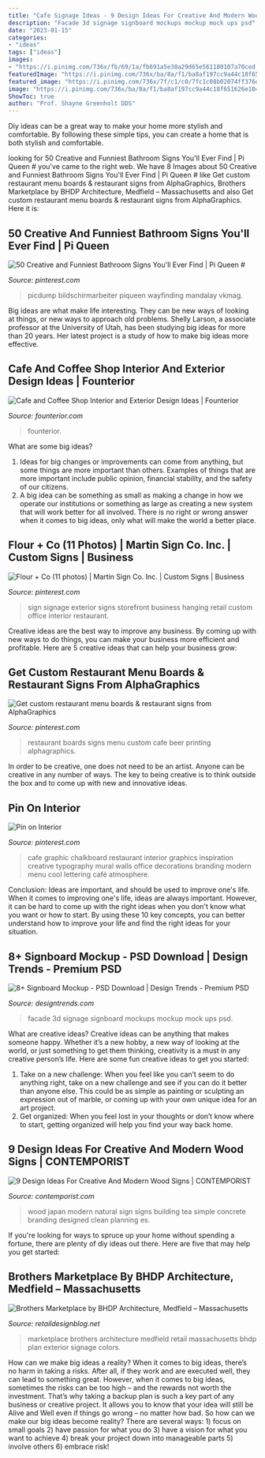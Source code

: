 ```yaml
---
title: "Cafe Signage Ideas - 9 Design Ideas For Creative And Modern Wood Signs"
description: "Facade 3d signage signboard mockups mockup mock ups psd"
date: "2023-01-15"
categories:
- "ideas"
tags: ["ideas"]
images:
- "https://i.pinimg.com/736x/fb/69/1a/fb691a5e38a29d65e561180107a70ced.jpg"
featuredImage: "https://i.pinimg.com/736x/ba/8a/f1/ba8af197cc9a44c18f651626e104fa8b--graphic-wall-handlettering.jpg"
featured_image: "https://i.pinimg.com/736x/7f/c1/c0/7fc1c08b02074ff376d7fa856014ee6a.jpg"
image: "https://i.pinimg.com/736x/ba/8a/f1/ba8af197cc9a44c18f651626e104fa8b--graphic-wall-handlettering.jpg"
ShowToc: true
author: "Prof. Shayne Greenholt DDS"
---
```



Diy ideas can be a great way to make your home more stylish and comfortable. By following these simple tips, you can create a home that is both stylish and comfortable.

	

		
looking for 50 Creative and Funniest Bathroom Signs You&#039;ll Ever Find | Pi Queen # you've came to the right web. We have 8 Images about 50 Creative and Funniest Bathroom Signs You&#039;ll Ever Find | Pi Queen # like Get custom restaurant menu boards &amp; restaurant signs from AlphaGraphics, Brothers Marketplace by BHDP Architecture, Medfield – Massachusetts and also Get custom restaurant menu boards &amp; restaurant signs from AlphaGraphics. Here it is:
		
    
## 50 Creative And Funniest Bathroom Signs You&#039;ll Ever Find | Pi Queen #

<img loading=lazy src="https://i.pinimg.com/736x/7f/c1/c0/7fc1c08b02074ff376d7fa856014ee6a.jpg" onerror="this.onerror=null;this.src='https://tse4.mm.bing.net/th?id=OIP.u0vsCGQep0Ltz86rRjvHBwHaJ3&amp;pid=15.1';" alt="50 Creative and Funniest Bathroom Signs You&#039;ll Ever Find | Pi Queen #">

_Source: pinterest.com_

>picdump bildschirmarbeiter piqueen wayfinding mandalay vkmag. 

	

Big ideas are what make life interesting. They can be new ways of looking at things, or new ways to approach old problems. Shelly Larson, a associate professor at the University of Utah, has been studying big ideas for more than 20 years. Her latest project is a study of how to make big ideas more effective.

    
## Cafe And Coffee Shop Interior And Exterior Design Ideas | Founterior

<img loading=lazy src="https://founterior.com/wp-content/uploads/2014/09/Creative-white-cafe-facade-with-niche-where-tables-are-placed.jpg" onerror="this.onerror=null;this.src='https://tse3.mm.bing.net/th?id=OIP.OmlzhIQu4osAjdIpBxB6bwHaKB&amp;pid=15.1';" alt="Cafe and Coffee Shop Interior and Exterior Design Ideas | Founterior">

_Source: founterior.com_

>founterior. 

	

What are some big ideas?
1. Ideas for big changes or improvements can come from anything, but some things are more important than others. Examples of things that are more important include public opinion, financial stability, and the safety of our citizens.
2. A big idea can be something as small as making a change in how we operate our institutions or something as large as creating a new system that will work better for all involved. There is no right or wrong answer when it comes to big ideas, only what will make the world a better place.

    
## Flour + Co (11 Photos) | Martin Sign Co. Inc. | Custom Signs | Business

<img loading=lazy src="https://i.pinimg.com/originals/36/0c/0e/360c0e09c03898e01b94bac64a961b2d.jpg" onerror="this.onerror=null;this.src='https://tse1.mm.bing.net/th?id=OIP.PFpn2quqCeIwcmD4SzlHJwHaJ4&amp;pid=15.1';" alt="Flour + Co (11 photos) | Martin Sign Co. Inc. | Custom Signs | Business">

_Source: pinterest.com_

>sign signage exterior signs storefront business hanging retail custom office interior restaurant. 

	

Creative ideas are the best way to improve any business. By coming up with new ways to do things, you can make your business more efficient and profitable. Here are 5 creative ideas that can help your business grow: 

    
## Get Custom Restaurant Menu Boards &amp; Restaurant Signs From AlphaGraphics

<img loading=lazy src="https://i.pinimg.com/736x/fb/69/1a/fb691a5e38a29d65e561180107a70ced.jpg" onerror="this.onerror=null;this.src='https://tse3.mm.bing.net/th?id=OIP.OnOjHTsHc6H4nIujtIwkeQHaHa&amp;pid=15.1';" alt="Get custom restaurant menu boards &amp; restaurant signs from AlphaGraphics">

_Source: pinterest.com_

>restaurant boards signs menu custom cafe beer printing alphagraphics. 

	

In order to be creative, one does not need to be an artist. Anyone can be creative in any number of ways. The key to being creative is to think outside the box and to come up with new and innovative ideas.

    
## Pin On Interior

<img loading=lazy src="https://i.pinimg.com/736x/ba/8a/f1/ba8af197cc9a44c18f651626e104fa8b--graphic-wall-handlettering.jpg" onerror="this.onerror=null;this.src='https://tse4.mm.bing.net/th?id=OIP.sCi89AhO9PvnfVE3t91q7wHaDr&amp;pid=15.1';" alt="Pin on Interior">

_Source: pinterest.com_

>cafe graphic chalkboard restaurant interior graphics inspiration creative typography mural walls office decorations branding modern menu cool lettering café atmosphere. 

	

Conclusion: Ideas are important, and should be used to improve one's life.
When it comes to improving one's life, ideas are always important. However, it can be hard to come up with the right ideas when you don't know what you want or how to start. By using these 10 key concepts, you can better understand how to improve your life and find the right ideas for your situation.

    
## 8+ Signboard Mockup - PSD Download | Design Trends - Premium PSD

<img loading=lazy src="https://images.designtrends.com/wp-content/uploads/2016/07/04120726/3D-Logo-Signage-Facade-Wall-MockUps.jpg" onerror="this.onerror=null;this.src='https://tse3.mm.bing.net/th?id=OIP.Oatia-lh6ash54CCxZPEfQHaGa&amp;pid=15.1';" alt="8+ Signboard Mockup - PSD Download | Design Trends - Premium PSD">

_Source: designtrends.com_

>facade 3d signage signboard mockups mockup mock ups psd. 

	

What are creative ideas?
Creative ideas can be anything that makes someone happy. Whether it’s a new hobby, a new way of looking at the world, or just something to get them thinking, creativity is a must in any creative person’s life. Here are some fun creative ideas to get you started: 
1. Take on a new challenge: When you feel like you can’t seem to do anything right, take on a new challenge and see if you can do it better than anyone else. This could be as simple as painting or sculpting an expression out of marble, or coming up with your own unique idea for an art project. 
2. Get organized: When you feel lost in your thoughts or don’t know where to start, getting organized will help you find your way back home.

    
## 9 Design Ideas For Creative And Modern Wood Signs | CONTEMPORIST

<img loading=lazy src="http://www.contemporist.com/wp-content/uploads/2017/05/modern-wood-sign-design-graphics-logo-170517-107-09-800x534.jpg" onerror="this.onerror=null;this.src='https://tse2.mm.bing.net/th?id=OIP.uvcG4f-sMbFaUU4MSP3D-QHaE8&amp;pid=15.1';" alt="9 Design Ideas For Creative And Modern Wood Signs | CONTEMPORIST">

_Source: contemporist.com_

>wood japan modern natural sign signs building tea simple concrete branding designed clean planning es. 

	

If you're looking for ways to spruce up your home without spending a fortune, there are plenty of diy ideas out there. Here are five that may help you get started: 

    
## Brothers Marketplace By BHDP Architecture, Medfield – Massachusetts

<img loading=lazy src="http://retaildesignblog.net/wp-content/uploads/2015/04/Brothers-Marketplace-by-Plan-B-Retail-Design-Medfield-Massachusetts-07.jpg" onerror="this.onerror=null;this.src='https://tse2.mm.bing.net/th?id=OIP.SGPCP7ALTf7zG_c1iUq-gAHaFv&amp;pid=15.1';" alt="Brothers Marketplace by BHDP Architecture, Medfield – Massachusetts">

_Source: retaildesignblog.net_

>marketplace brothers architecture medfield retail massachusetts bhdp plan exterior signage colors. 

	

How can we make big ideas a reality?
When it comes to big ideas, there’s no harm in taking a risks. After all, if they work and are executed well, they can lead to something great. However, when it comes to big ideas, sometimes the risks can be too high – and the rewards not worth the investment. That’s why taking a backup plan is such a key part of any business or creative project. It allows you to know that your idea will still be Alive and Well even if things go wrong – no matter how bad. So how can we make our big ideas become reality?
There are several ways: 1) focus on small goals 2) have passion for what you do 3) have a vision for what you want to achieve 4) break your project down into manageable parts 5) involve others 6) embrace risk!

